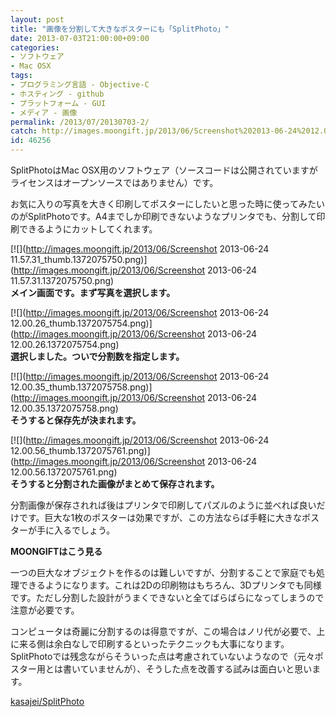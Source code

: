 ```yaml
---
layout: post
title: "画像を分割して大きなポスターにも「SplitPhoto」"
date: 2013-07-03T21:00:00+09:00
categories:
- ソフトウェア
- Mac OSX
tags: 
- プログラミング言語 - Objective-C
- ホスティング - github
- プラットフォーム - GUI
- メディア - 画像
permalink: /2013/07/20130703-2/
catch: http://images.moongift.jp/2013/06/Screenshot%202013-06-24%2012.00.35_thumb.1372075758.png
id: 46256
---
```

SplitPhotoはMac OSX用のソフトウェア（ソースコードは公開されていますがライセンスはオープンソースではありません）です。

  
  

お気に入りの写真を大きく印刷してポスターにしたいと思った時に使ってみたいのがSplitPhotoです。A4までしか印刷できないようなプリンタでも、分割して印刷できるようにカットしてくれます。

  

[![](http://images.moongift.jp/2013/06/Screenshot 2013-06-24 11.57.31_thumb.1372075750.png)](http://images.moongift.jp/2013/06/Screenshot 2013-06-24 11.57.31.1372075750.png)  
**メイン画面です。まず写真を選択します。**

  

[![](http://images.moongift.jp/2013/06/Screenshot 2013-06-24 12.00.26_thumb.1372075754.png)](http://images.moongift.jp/2013/06/Screenshot 2013-06-24 12.00.26.1372075754.png)  
**選択しました。ついで分割数を指定します。**

  

[![](http://images.moongift.jp/2013/06/Screenshot 2013-06-24 12.00.35_thumb.1372075758.png)](http://images.moongift.jp/2013/06/Screenshot 2013-06-24 12.00.35.1372075758.png)  
**そうすると保存先が決まれます。**

  

[![](http://images.moongift.jp/2013/06/Screenshot 2013-06-24 12.00.56_thumb.1372075761.png)](http://images.moongift.jp/2013/06/Screenshot 2013-06-24 12.00.56.1372075761.png)  
**そうすると分割された画像がまとめて保存されます。**

  

分割画像が保存されれば後はプリンタで印刷してパズルのように並べれば良いだけです。巨大な1枚のポスターは効果ですが、この方法ならば手軽に大きなポスターが手に入るでしょう。

  
  
  

**MOONGIFTはこう見る**

  

一つの巨大なオブジェクトを作るのは難しいですが、分割することで家庭でも処理できるようになります。これは2Dの印刷物はもちろん、3Dプリンタでも同様です。ただし分割した設計がうまくできないと全てばらばらになってしまうので注意が必要です。

  

コンピュータは奇麗に分割するのは得意ですが、この場合はノリ代が必要で、上に来る側は余白なしで印刷するといったテクニックも大事になります。SplitPhotoでは残念ながらそういった点は考慮されていないようなので（元々ポスター用とは書いていませんが）、そうした点を改善する試みは面白いと思います。

  
  

[kasajei/SplitPhoto](https://github.com/kasajei/SplitPhoot)

